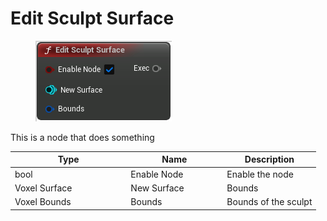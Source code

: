 # Edit Sculpt Surface

<div align="left" data-full-width="false">

<figure><img src="Edit_Sculpt_Surface.png" alt=""><figcaption></figcaption></figure>

</div>

This is a node that does something

<table><thead><tr><th width="171.33333333333331">Type</th><th width="140">Name</th><th>Description</th></tr></thead><tbody><tr><td>bool</td><td>Enable Node</td><td>Enable the node</td></tr><tr><td>Voxel Surface</td><td>New Surface</td><td>Bounds</td></tr><tr><td>Voxel Bounds</td><td>Bounds</td><td>Bounds of the sculpt</td></tr></tbody></table>
